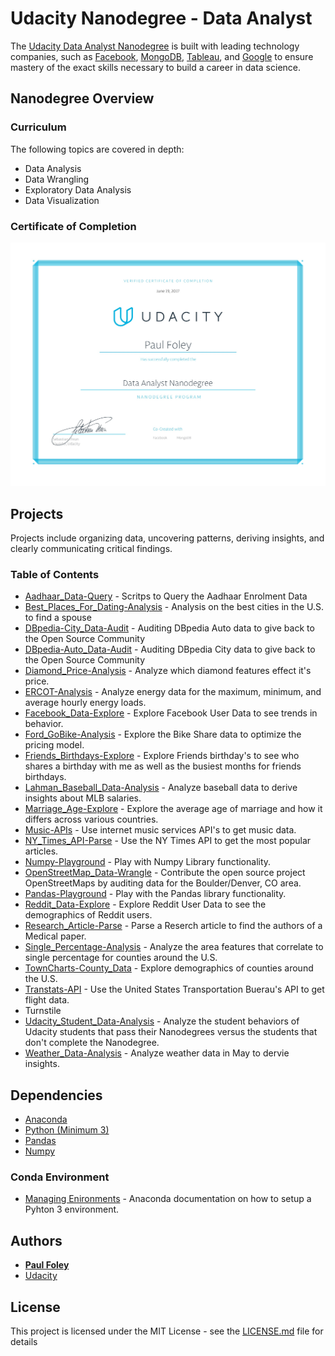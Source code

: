 # Udacity Nanodegree - Data Analyst

The [Udacity Data Analyst Nanodegree](https://www.udacity.com/course/data-analyst-nanodegree--nd002) is built with leading technology companies, such as [Facebook](https://www.facebook.com/), [MongoDB](https://www.mongodb.com/), [Tableau](https://www.tableau.com/), and [Google](https://www.google.com/) to ensure mastery of the exact skills necessary to build a career in data science.


## Nanodegree Overview

### Curriculum
The following topics are covered in depth:

* Data Analysis
* Data Wrangling
* Exploratory Data Analysis
* Data Visualization

### Certificate of Completion

![Udacity Nanodegree Certificate Data Analyst](Certificate_Nanodegree-Data_Analyst.jpg?raw=true "Udacity Nanodegree Certificate Data Analyst")


## Projects

Projects include organizing data, uncovering patterns, deriving insights, and clearly communicating critical findings.

### Table of Contents

* [Aadhaar_Data-Query](Aadhaar_Data-Query) - Scritps to Query the Aadhaar Enrolment Data
* [Best_Places_For_Dating-Analysis](Best_Places_For_Dating-Analysis) - Analysis on the best cities in the U.S. to find a spouse
* [DBpedia-City_Data-Audit](DBPedia-City_Data-Audit) - Auditing DBpedia Auto data to give back to the Open Source Community
* [DBpedia-Auto_Data-Audit](DBpedia-Auto_Data-Audit) - Auditing DBpedia City data to give back to the Open Source Community
* [Diamond_Price-Analysis](Diamond_Price-Analysis) - Analyze which diamond features effect it's price.
* [ERCOT-Analysis](ERCOT-Analysis) - Analyze energy data for the maximum, minimum, and average hourly energy loads.
* [Facebook_Data-Explore](Facebook_Data-Explore) - Explore Facebook User Data to see trends in behavior.
* [Ford_GoBike-Analysis](Ford_GoBike-Analysis) - Explore the Bike Share data to optimize the pricing model.
* [Friends_Birthdays-Explore](Friends_Birthdays-Explore) - Explore Friends birthday's to see who shares a birthday with me as well as the busiest months for friends birthdays.
* [Lahman_Baseball_Data-Analysis](Lahman_Baseball_Data-Analysis) - Analyze baseball data to derive insights about MLB salaries.
* [Marriage_Age-Explore](Marriage_Age-Explore) - Explore the average age of marriage and how it differs across various countries.
* [Music-APIs](Music-APIs) - Use internet music services API's to get music data.
* [NY_Times_API-Parse](NY_Times_API-Parse) - Use the NY Times API to get the most popular articles.
* [Numpy-Playground](Numpy-Playground) - Play with Numpy Library functionality.
* [OpenStreetMap_Data-Wrangle](OpenStreetMap_Data-Wrangle) - Contribute the open source project OpenStreetMaps by auditing data for the Boulder/Denver, CO area.
* [Pandas-Playground](Pandas-Playground) - Play with the Pandas library functionality.
* [Reddit_Data-Explore](Reddit_Data-Explore) - Explore Reddit User Data to see the demographics of Reddit users.
* [Research_Article-Parse](Research_Article-Parse) - Parse a Reserch article to find the authors of a Medical paper.
* [Single_Percentage-Analysis](Single_Percentage-Analysis) - Analyze the area features that correlate to single percentage for counties around the U.S.
* [TownCharts-County_Data](TownCharts-County_Data) - Explore demographics of counties around the U.S.
* [Transtats-API](Transtats-API) - Use the United States Transportation Buerau's API to get flight data.
* Turnstile
* [Udacity_Student_Data-Analysis](Udacity_Student_Data-Analysis) - Analyze the student behaviors of Udacity students that pass their Nanodegrees versus the students that don't complete the Nanodegree.
* [Weather_Data-Analysis](Weather_Data-Analysis) - Analyze weather data in May to dervie insights.


## Dependencies

* [Anaconda](https://www.continuum.io/downloads)
* [Python (Minimum 3)](https://www.continuum.io/blog/developer-blog/python-3-support-anaconda)
* [Pandas](https://anaconda.org/anaconda/pandas)
* [Numpy](https://anaconda.org/anaconda/numpy)

### Conda Environment

* [Managing Enironments](https://conda.io/docs/using/envs.html) - Anaconda documentation on how to setup a Pyhton 3 environment.


## Authors

* **[Paul Foley](https://github.com/paulfoley)**
* [Udacity](https://www.udacity.com/)


## License

This project is licensed under the MIT License - see the [LICENSE.md](LICENSE.md) file for details

